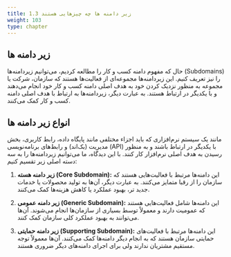 ```yaml
---
title: 1.3 زیر دامنه ها چه چیزهایی هستند
weight: 103
type: chapter
---
```



## زیر دامنه ها

حال که مفهوم دامنه کسب و کار را مطالعه کردیم، می‌توانیم زیردامنه‌ها (Subdomains) را نیز تعریف کنیم. این زیردامنه‌ها مجموعه‌ای از فعالیت‌ها هستند که سازمان، شرکت یا مجموعه به منظور نزدیک کردن خود به هدف اصلی دامنه کسب و کار خود انجام می‌دهند و با یکدیگر در ارتباط هستند. به عبارت دیگر، زیردامنه‌ها به ارتباط با هدف اصلی دامنه کسب و کار کمک می‌کنند.

## انواع زیر دامنه ها
مانند یک سیستم نرم‌افزاری که باید اجزاء مختلفی مانند پایگاه داده، رابط کاربری، بخش مدیریت (بک‌اند) و رابط‌های برنامه‌نویسی (API) با یکدیگر در ارتباط باشند و به منظور رسیدن به هدف اصلی نرم‌افزار کار کنند. با این دیدگاه، ما می‌توانیم زیردامنه‌ها را به سه دسته اصلی زیر تقسیم کنیم:

1. **زیر دامنه هسته (Core Subdomain):** این دامنه‌ها مرتبط با فعالیت‌هایی هستند که سازمان را از رقبا متمایز می‌کنند. به عبارت دیگر، آن‌ها به تولید محصولات یا خدمات جدید تر، بهبود عملکرد یا کاهش هزینه‌ها کمک می‌کنند.

2. **زیر دامنه عمومی (Generic Subdomain):** این دامنه‌ها شامل فعالیت‌هایی هستند که عمومیت دارند و معمولاً توسط بسیاری از سازمان‌ها انجام می‌شوند. آن‌ها می‌توانند به بهبود عملکرد کلی سازمان کمک کنند.

3. **زیر دامنه حمایتی (Supporting Subdomain):** این دامنه‌ها مرتبط با فعالیت‌های حمایتی سازمان هستند که به انجام دیگر دامنه‌ها کمک می‌کنند. آن‌ها معمولاً توجه مستقیم مشتریان ندارند ولی برای اجرای دامنه‌های دیگر ضروری هستند.
